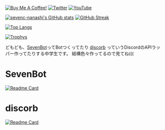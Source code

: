 [![Buy Me A Coffee!](https://shields.io/badge/%2fsevenc7c-5f7fff?logo=buymeacoffee&logoColor=fff&style=flat-square)](https://www.buymeacoffee.com/sevenc7c)
[![Twitter](https://img.shields.io/twitter/follow/sevenc_nanashi?style=flat-square&color=00acee&label=@sevenc_nanashi&logo=twitter&logoColor=fff)](https://twitter.com/sevenc_nanashi)
[![YouTube](https://img.shields.io/youtube/channel/subscribers/UCv9Wgrqn0ovYhUggSSm5Qtg?style=flat-square&color=f00&label=名無し｡&logo=youtube&logoColor=fff)](https://youtube.com/channel/UCv9Wgrqn0ovYhUggSSm5Qtg)

[![sevenc-nanashi's GitHub stats](https://github-readme-stats.vercel.app/api?username=sevenc-nanashi&show_icons=true&title_color=48b0d5&icon_color=48b0d5#gh-light-mode-only)](https://github.com/anuraghazra/github-readme-stats)
[![GitHub Streak](https://github-readme-streak-stats.herokuapp.com?user=sevenc-nanashi&date_format=%5BY%2F%5Dn%2Fj&ring=48b0d5&fire=48b0d5&currStreakLabel=48b0d5&currStreakNum=48b0d5)](https://git.io/streak-stats)
<!--[![sevenc-nanashi's GitHub stats](https://github-readme-stats.vercel.app/api?username=sevenc-nanashi&show_icons=true&title_color=48b0d5&icon_color=48b0d5&theme=dark#gh-dark-mode-only)](https://github.com/anuraghazra/github-readme-stats)-->
[![Top Langs](https://github-readme-stats.vercel.app/api/top-langs/?username=sevenc-nanashi&layout=compact&title_color=48b0d5&icon_color=48b0d5#gh-light-mode-only)](https://github.com/anuraghazra/github-readme-stats)  
<!--[![Top Langs](https://github-readme-stats.vercel.app/api/top-langs/?username=sevenc-nanashi&layout=compact&title_color=48b0d5&icon_color=48b0d5&theme=dark#gh-dark-mode-only)](https://github.com/anuraghazra/github-readme-stats)-->
[![Trophys](https://github-profile-trophy.vercel.app/?username=sevenc-nanashi&theme=flat&column=3)](https://github.com/ryo-ma/github-profile-trophy)
  
どもども、[SevenBot](https://sevenbot.jp)ってBotつくってたり [discorb](https://github.com/discorb-lib/discorb) っていうDiscordのAPIラッパー作ってたりする中学生です。
結構色々作ってるので見てね(((  
# SevenBot
[![Readme Card](https://github-readme-stats.vercel.app/api/pin/?username=SevenBot-dev&repo=SevenBot&title_color=48b0d5&icon_color=48b0d5)](https://github.com/SevenBot-dev/SevenBot)

# discorb
[![Readme Card](https://github-readme-stats.vercel.app/api/pin/?username=discorb-lib&repo=discorb&title_color=48b0d5&icon_color=48b0d5)](https://github.com/discorb-lib/discorb)

